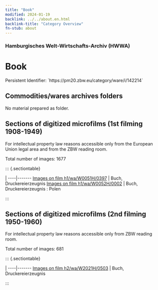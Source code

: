 ```yaml
---
title: "Book"
modified: 2024-01-19
backlink: ../../about.en.html
backlink-title: "Category Overview"
fn-stub: about
---
```


### Hamburgisches Welt-Wirtschafts-Archiv (HWWA)

# Book

<div class="hint">Persistent Identifier: `https://pm20.zbw.eu/category/ware/i/142214`</div>







## Commodities/wares archives folders





No material prepared as folder.



<a id="filmsections" />

## Sections of digitized microfilms (1st filming 1908-1949)

<p>For intellectual property law reasons accessible only from the European Union legal area and from the ZBW reading room.</p>



<p>Total number of images: 1677</p>




::: {.sectiontable}

 | 
----|-------
<a class="btn" href="https://pm20.zbw.eu/film/h1/wa/W0051H/0397" rel="nofollow">Images on film h1/wa/W0051H/0397</a> | Buch, Druckereierzeugnis
<a class="btn" href="https://pm20.zbw.eu/film/h1/wa/W0052H/0002" rel="nofollow">Images on film h1/wa/W0052H/0002</a> | Buch, Druckereierzeugnis : Polen


:::




## Sections of digitized microfilms (2nd filming 1950-1960)

<p>For intellectual property law reasons accessible only from ZBW reading room.</p>



<p>Total number of images: 681</p>




::: {.sectiontable}

 | 
----|-------
<a class="btn" href="https://pm20.zbw.eu/film/h2/wa/W2021H/0503" rel="nofollow">Images on film h2/wa/W2021H/0503</a> | Buch, Druckereierzeugnis


:::
















